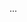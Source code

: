  ...

<!---
daisy-of-shit/daisy-of-shit is a ✨ special ✨ repository because its `README.md` (this file) appears on your GitHub profile.
You can click the Preview link to take a look at your changes.
--->
